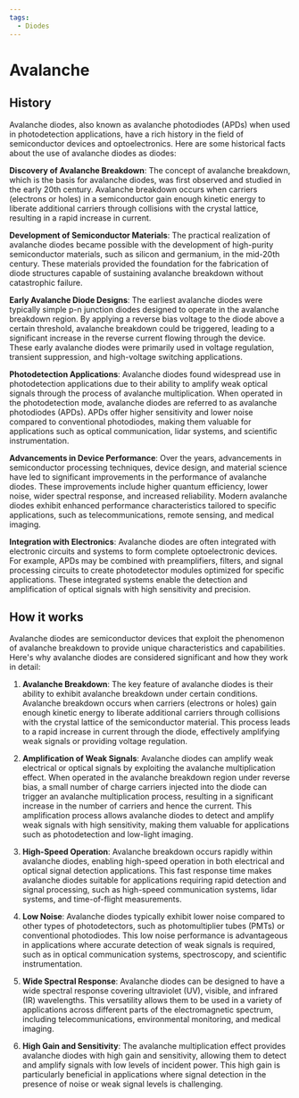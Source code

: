 ```yaml
---
tags:
  - Diodes
---
```


# Avalanche

## History

Avalanche diodes, also known as avalanche photodiodes (APDs) when used in photodetection applications, have a rich history in the field of semiconductor devices and optoelectronics. Here are some historical facts about the use of avalanche diodes as diodes:

**Discovery of Avalanche Breakdown**: The concept of avalanche breakdown, which is the basis for avalanche diodes, was first observed and studied in the early 20th century. Avalanche breakdown occurs when carriers (electrons or holes) in a semiconductor gain enough kinetic energy to liberate additional carriers through collisions with the crystal lattice, resulting in a rapid increase in current.

**Development of Semiconductor Materials**: The practical realization of avalanche diodes became possible with the development of high-purity semiconductor materials, such as silicon and germanium, in the mid-20th century. These materials provided the foundation for the fabrication of diode structures capable of sustaining avalanche breakdown without catastrophic failure.

**Early Avalanche Diode Designs**: The earliest avalanche diodes were typically simple p-n junction diodes designed to operate in the avalanche breakdown region. By applying a reverse bias voltage to the diode above a certain threshold, avalanche breakdown could be triggered, leading to a significant increase in the reverse current flowing through the device. These early avalanche diodes were primarily used in voltage regulation, transient suppression, and high-voltage switching applications.

**Photodetection Applications**: Avalanche diodes found widespread use in photodetection applications due to their ability to amplify weak optical signals through the process of avalanche multiplication. When operated in the photodetection mode, avalanche diodes are referred to as avalanche photodiodes (APDs). APDs offer higher sensitivity and lower noise compared to conventional photodiodes, making them valuable for applications such as optical communication, lidar systems, and scientific instrumentation.

**Advancements in Device Performance**: Over the years, advancements in semiconductor processing techniques, device design, and material science have led to significant improvements in the performance of avalanche diodes. These improvements include higher quantum efficiency, lower noise, wider spectral response, and increased reliability. Modern avalanche diodes exhibit enhanced performance characteristics tailored to specific applications, such as telecommunications, remote sensing, and medical imaging.

**Integration with Electronics**: Avalanche diodes are often integrated with electronic circuits and systems to form complete optoelectronic devices. For example, APDs may be combined with preamplifiers, filters, and signal processing circuits to create photodetector modules optimized for specific applications. These integrated systems enable the detection and amplification of optical signals with high sensitivity and precision.

## How it works

Avalanche diodes are semiconductor devices that exploit the phenomenon of avalanche breakdown to provide unique characteristics and capabilities. Here's why avalanche diodes are considered significant and how they work in detail:

1. **Avalanche Breakdown**: The key feature of avalanche diodes is their ability to exhibit avalanche breakdown under certain conditions. Avalanche breakdown occurs when carriers (electrons or holes) gain enough kinetic energy to liberate additional carriers through collisions with the crystal lattice of the semiconductor material. This process leads to a rapid increase in current through the diode, effectively amplifying weak signals or providing voltage regulation.

2. **Amplification of Weak Signals**: Avalanche diodes can amplify weak electrical or optical signals by exploiting the avalanche multiplication effect. When operated in the avalanche breakdown region under reverse bias, a small number of charge carriers injected into the diode can trigger an avalanche multiplication process, resulting in a significant increase in the number of carriers and hence the current. This amplification process allows avalanche diodes to detect and amplify weak signals with high sensitivity, making them valuable for applications such as photodetection and low-light imaging.

3. **High-Speed Operation**: Avalanche breakdown occurs rapidly within avalanche diodes, enabling high-speed operation in both electrical and optical signal detection applications. This fast response time makes avalanche diodes suitable for applications requiring rapid detection and signal processing, such as high-speed communication systems, lidar systems, and time-of-flight measurements.

4. **Low Noise**: Avalanche diodes typically exhibit lower noise compared to other types of photodetectors, such as photomultiplier tubes (PMTs) or conventional photodiodes. This low noise performance is advantageous in applications where accurate detection of weak signals is required, such as in optical communication systems, spectroscopy, and scientific instrumentation.

5. **Wide Spectral Response**: Avalanche diodes can be designed to have a wide spectral response covering ultraviolet (UV), visible, and infrared (IR) wavelengths. This versatility allows them to be used in a variety of applications across different parts of the electromagnetic spectrum, including telecommunications, environmental monitoring, and medical imaging.

6. **High Gain and Sensitivity**: The avalanche multiplication effect provides avalanche diodes with high gain and sensitivity, allowing them to detect and amplify signals with low levels of incident power. This high gain is particularly beneficial in applications where signal detection in the presence of noise or weak signal levels is challenging.
